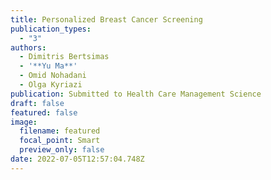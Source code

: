 ```yaml
---
title: Personalized Breast Cancer Screening
publication_types:
  - "3"
authors:
  - Dimitris Bertsimas
  - '**Yu Ma**'
  - Omid Nohadani
  - Olga Kyriazi
publication: Submitted to Health Care Management Science
draft: false
featured: false
image:
  filename: featured
  focal_point: Smart
  preview_only: false
date: 2022-07-05T12:57:04.748Z
---
```

